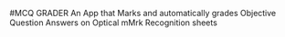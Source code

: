 #MCQ GRADER
An App that Marks and automatically grades Objective Question Answers on Optical mMrk Recognition sheets
